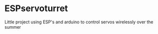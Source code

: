 # ESPservoturret
Little project using ESP's and arduino to control servos wirelessly over the summer
